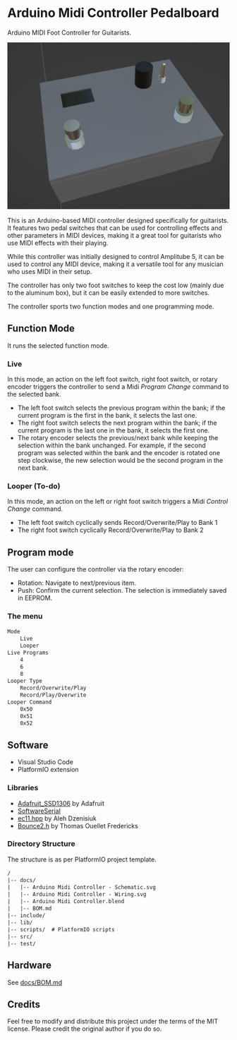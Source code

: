# Arduino Midi Controller Pedalboard

Arduino MIDI Foot Controller for Guitarists.

![Blender rendering](./docs/Rendering_01.png)

This is an Arduino-based MIDI controller designed specifically for guitarists. It features two pedal switches that can be used for controlling effects and other parameters in MIDI devices, making it a great tool for guitarists who use MIDI effects with their playing.

While this controller was initially designed to control Amplitube 5, it can be used to control any MIDI device, making it a versatile tool for any musician who uses MIDI in their setup.

The controller has only two foot switches to keep the cost low (mainly due to the aluminum box), but it can be easily extended to more switches.

The controller sports two function modes and one programming mode.

## Function Mode

It runs the selected function mode.

### Live

In this mode, an action on the left foot switch, right foot switch, or rotary encoder triggers the controller to send a Midi _Program Change_ command to the selected bank.

- The left foot switch selects the previous program within the bank; if the current program is the first in the bank, it selects the last one.
- The right foot switch selects the next program within the bank; if the current program is the last one in the bank, it selects the first one.
- The rotary encoder selects the previous/next bank while keeping the selection within the bank unchanged. For example, if the second program was selected within the bank and the encoder is rotated one step clockwise, the new selection would be the second program in the next bank.

### Looper (To-do)

In this mode, an action on the left or right foot switch triggers a Midi _Control Change_ command.

- The left foot switch cyclically sends Record/Overwrite/Play to Bank 1
- The right foot switch cyclically Record/Overwrite/Play to Bank 2

## Program mode

The user can configure the controller via the rotary encoder:

- Rotation: Navigate to next/previous item.
- Push: Confirm the current selection. The selection is immediately saved in EEPROM.

### The menu

    Mode
        Live
        Looper
    Live Programs
        4
        6
        8
    Looper Type
        Record/Overwrite/Play
        Record/Play/Overwrite
    Looper Command
        0x50
        0x51
        0x52

## Software

- Visual Studio Code
- PlatformIO extension

### Libraries

- [Adafruit_SSD1306](https://github.com/adafruit/Adafruit_SSD1306) by Adafruit
- [SoftwareSerial](http://arduiniana.org/libraries/newsoftserial/)
- [ec11.hpp](http://github.com/aleh/a21) by Aleh Dzenisiuk
- [Bounce2.h](https://github.com/thomasfredericks/Bounce2) by Thomas Ouellet Fredericks

### Directory Structure

The structure is as per PlatformIO project template.

    /
    |-- docs/
    |   |-- Arduino Midi Controller - Schematic.svg
    |   |-- Arduino Midi Controller - Wiring.svg
    |   |-- Arduino Midi Controller.blend
    |   |-- BOM.md
    |-- include/
    |-- lib/
    |-- scripts/  # PlatformIO scripts
    |-- src/
    |-- test/

## Hardware

See [docs/BOM.md](docs/BOM.md)

## Credits

Feel free to modify and distribute this project under the terms of the MIT license. Please credit the original author if you do so.
